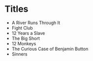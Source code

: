 # Titles

- A River Runs Through It
- Fight Club
- 12 Years a Slave
- The Big Short
- 12 Monkeys
- The Curious Case of Benjamin Button
- Sinners
